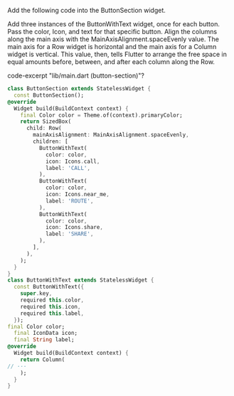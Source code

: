 Add the following code into the ButtonSection widget.

Add three instances of the ButtonWithText widget, once for each button.
Pass the color, Icon, and text for that specific button.
Align the columns along the main axis with the
   MainAxisAlignment.spaceEvenly value.
   The main axis for a Row widget is horizontal and the main axis for a
   Column widget is vertical.
   This value, then, tells Flutter to arrange the free space in equal amounts
   before, between, and after each column along the Row.

code-excerpt "lib/main.dart (button-section)"?
```dart
class ButtonSection extends StatelessWidget {
  const ButtonSection();
@override
  Widget build(BuildContext context) {
    final Color color = Theme.of(context).primaryColor;
    return SizedBox(
      child: Row(
        mainAxisAlignment: MainAxisAlignment.spaceEvenly,
        children: [
          ButtonWithText(
            color: color,
            icon: Icons.call,
            label: 'CALL',
          ),
          ButtonWithText(
            color: color,
            icon: Icons.near_me,
            label: 'ROUTE',
          ),
          ButtonWithText(
            color: color,
            icon: Icons.share,
            label: 'SHARE',
          ),
        ],
      ),
    );
  }
}
class ButtonWithText extends StatelessWidget {
  const ButtonWithText({
    super.key,
    required this.color,
    required this.icon,
    required this.label,
  });
final Color color;
  final IconData icon;
  final String label;
@override
  Widget build(BuildContext context) {
    return Column(
// ···
    );
  }
}
```
